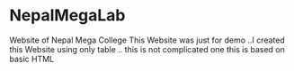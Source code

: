 # NepalMegaLab
 Website of Nepal Mega College
This Website was just for demo ..I created this Website using only table .. this is not complicated one this is based on basic HTML
